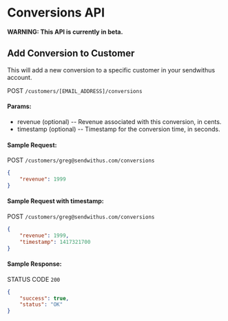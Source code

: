 # Conversions API

**WARNING: This API is currently in beta.**

## Add Conversion to Customer

This will add a new conversion to a specific customer in your sendwithus account.

POST `/customers/[EMAIL_ADDRESS]/conversions`

#### Params:

- revenue (optional)   -- Revenue associated with this conversion, in cents.
- timestamp (optional) -- Timestamp for the conversion time, in seconds.


#### Sample Request:

POST `/customers/greg@sendwithus.com/conversions`

```json
{
    "revenue": 1999
}
```

#### Sample Request with timestamp:

POST `/customers/greg@sendwithus.com/conversions`

```json
{
    "revenue": 1999,
    "timestamp": 1417321700
}
```

#### Sample Response:

STATUS CODE `200`
```json
{
    "success": true,
    "status": "OK"
}
```